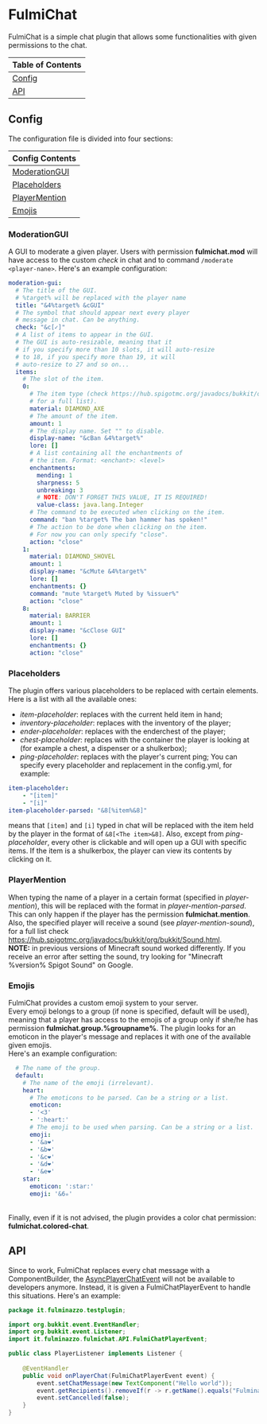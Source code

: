 # FulmiChat
FulmiChat is a simple chat plugin that allows some functionalities with given permissions to the chat.

| Table of Contents |
|-------------------|
| [Config](#Config) |
| [API](#API)       |

## Config
The configuration file is divided into four sections:

| Config Contents                 |
|---------------------------------|
| [ModerationGUI](#ModerationGUI) |
| [Placeholders](#Placeholders)   |
| [PlayerMention](#PlayerMention) |
| [Emojis](#Emojis)               |

### ModerationGUI
A GUI to moderate a given player.
Users with permission <b>fulmichat.mod</b> will have access to the custom <i>check</i> in chat and to command `/moderate <player-nane>`.
Here's an example configuration:
```yaml
moderation-gui:
  # The title of the GUI. 
  # %target% will be replaced with the player name
  title: "&4%target% &cGUI"
  # The symbol that should appear next every player
  # message in chat. Can be anything.
  check: "&c[✓]"
  # A list of items to appear in the GUI.
  # The GUI is auto-resizable, meaning that it
  # if you specify more than 10 slots, it will auto-resize
  # to 18, if you specify more than 19, it will
  # auto-resize to 27 and so on...
  items:
    # The slot of the item.
    0:
      # The item type (check https://hub.spigotmc.org/javadocs/bukkit/org/bukkit/Material.html
      # for a full list).
      material: DIAMOND_AXE
      # The amount of the item.
      amount: 1
      # The display name. Set "" to disable.
      display-name: "&cBan &4%target%"
      lore: []
      # A list containing all the enchantments of
      # the item. Format: <enchant>: <level>
      enchantments:
        mending: 1
        sharpness: 5
        unbreaking: 3
        # NOTE: DON'T FORGET THIS VALUE, IT IS REQUIRED!
        value-class: java.lang.Integer
      # The command to be executed when clicking on the item.
      command: "ban %target% The ban hammer has spoken!"
      # The action to be done when clicking on the item.
      # For now you can only specify "close".
      action: "close"
    1:
      material: DIAMOND_SHOVEL
      amount: 1
      display-name: "&cMute &4%target%"
      lore: []
      enchantments: {}
      command: "mute %target% Muted by %issuer%"
      action: "close"
    8:
      material: BARRIER
      amount: 1
      display-name: "&cClose GUI"
      lore: []
      enchantments: {}
      action: "close"
```

### Placeholders
The plugin offers various placeholders to be replaced with certain elements. Here is a list with all the available ones:
- _item-placeholder_: replaces with the current held item in hand;
- _inventory-placeholder_: replaces with the inventory of the player;
- _ender-placeholder_: replaces with the enderchest of the player;
- _chest-placeholder_: replaces with the container the player is looking at (for example a chest, a dispenser or a shulkerbox);
- _ping-placeholder_: replaces with the player's current ping;
You can specify every placeholder and replacement in the config.yml, for example:
```yaml
item-placeholder:
    - "[item]"
    - "[i]"
item-placeholder-parsed: "&8[%item%&8]"
```
means that ```[item]``` and ```[i]``` typed in chat will be replaced with the item held by the player in the format of ```&8[<The item>&8]```.
Also, except from _ping-placeholder_, every other is clickable and will open up a GUI with specific items. If the item is a shulkerbox, the player can view its contents by clicking on it.

### PlayerMention
When typing the name of a player in a certain format (specified in <i>player-mention</i>), this will be replaced with the format in <i>player-mention-parsed</i>.
This can only happen if the player has the permission <b>fulmichat.mention</b>.
Also, the specified player will receive a sound (see <i>player-mention-sound</i>), for a full list check https://hub.spigotmc.org/javadocs/bukkit/org/bukkit/Sound.html.
<br><b>NOTE:</b> in previous versions of Minecraft sound worked differently. If you receive an error after setting the sound, try looking for "Minecraft %version% Spigot Sound" on Google.

### Emojis
FulmiChat provides a custom emoji system to your server.<br>
Every emoji belongs to a group (if none is specified, default will be used), meaning that a player has access to the emojis of a group only if she/he has permission <b>fulmichat.group.%groupname%</b>.
The plugin looks for an emoticon in the player's message and replaces it with one of the available given emojis.
<br>Here's an example configuration:
```yaml
  # The name of the group.
  default:
    # The name of the emoji (irrelevant).
    heart:
      # The emoticons to be parsed. Can be a string or a list.
      emoticon: 
      - '<3'
      - ':heart:'
      # The emoji to be used when parsing. Can be a string or a list.
      emoji: 
      - '&a❤'
      - '&b❤'
      - '&c❤'
      - '&d❤'
      - '&e❤'
    star:
      emoticon: ':star:'
      emoji: '&6✮'
```

<br>Finally, even if it is not advised, the plugin provides a color chat permission: <b>fulmichat.colored-chat</b>.

## API
Since to work, FulmiChat replaces every chat message with a ComponentBuilder, the [AsyncPlayerChatEvent](https://hub.spigotmc.org/javadocs/bukkit/org/bukkit/event/player/AsyncPlayerChatEvent.html) will not be available to developers anymore.
Instead, it is given a FulmiChatPlayerEvent to handle this situations. Here's an example:

```java
package it.fulminazzo.testplugin;

import org.bukkit.event.EventHandler;
import org.bukkit.event.Listener;
import it.fulminazzo.fulmichat.API.FulmiChatPlayerEvent;

public class PlayerListener implements Listener {
    
    @EventHandler
    public void onPlayerChat(FulmiChatPlayerEvent event) {
        event.setChatMessage(new TextComponent("Hello world"));
        event.getRecipients().removeIf(r -> r.getName().equals("Fulminazzo"));
        event.setCancelled(false);
    }
}
```